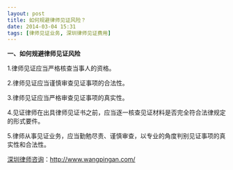 ```yaml
---
layout: post
title: 如何规避律师见证风险？
date: 2014-03-04 15:31
tags: [律师见证业务, 深圳律师见证费用]
---
```

<strong>一、如何规避律师见证风险</strong>

1.律师见证应当严格核查当事人的资格。

2.律师见证应当谨慎审查见证事项的合法性。

3.律师见证应当严格审查见证事项的真实性。

4.见证律师在出具律师见证书之前，应当逐一核查见证材料是否完全符合法律规定的形式要件。

5.律师从事见证业务，应当勤勉尽责、谨慎审查，以专业的角度判别见证事项的真实性和合法性。

<a href="http://www.wangpingan.com/">深圳律师咨询</a>：<a href="http://www.wangpingan.com/">http://www.wangpingan.com/</a>

